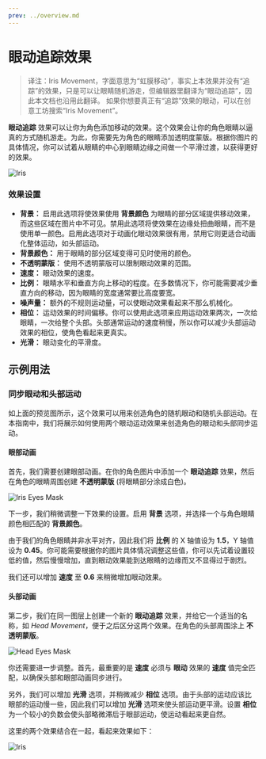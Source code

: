 ```yaml
---
prev: ../overview.md
---
```

# 眼动追踪效果

> 译注：Iris Movement，字面意思为“虹膜移动”，事实上本效果并没有“追踪”的效果，只是可以让眼睛随机游走，但编辑器里翻译为“眼动追踪”，因此本文档也沿用此翻译。
如果你想要真正有“追踪”效果的眼动，可以在创意工坊搜索“Iris Movement”。

**眼动追踪** 效果可以让你为角色添加移动的效果。这个效果会让你的角色眼睛以逼真的方式随机游走。为此，你需要先为角色的眼睛添加透明度蒙版。根据你图片的具体情况，你可以试着从眼睛的中心到眼睛边缘之间做一个平滑过渡，以获得更好的效果。

![Iris](/wallpaper-engine-docs/img/effects/Iris.gif)

### 效果设置

* **背景：** 启用此选项将使效果使用 **背景颜色** 为眼睛的部分区域提供移动效果，而这些区域在图片中不可见。禁用此选项将使效果在边缘处扭曲眼睛，而不是使用单一颜色。启用此选项对于动画化眼动效果很有用，禁用它则更适合动画化整体运动，如头部运动。
* **背景颜色：** 用于眼睛的部分区域变得可见时使用的颜色。
* **不透明蒙版：** 使用不透明蒙版可以限制眼动效果的范围。
* **速度：** 眼动效果的速度。
* **比例：** 眼睛水平和垂直方向上移动的程度。在多数情况下，你可能需要减少垂直方向的移动，因为眼睛的宽度通常要比高度要宽。
* **噪声量：** 额外的不规则运动量，可以使眼动效果看起来不那么机械化。
* **相位：** 运动效果的时间偏移。你可以使用此选项来应用运动效果两次，一次给眼睛，一次给整个头部。头部通常运动的速度稍慢，所以你可以减少头部运动效果的相位，使角色看起来更真实。
* **光滑：** 眼动变化的平滑度。

## 示例用法
### 同步眼动和头部运动

如上面的预览图所示，这个效果可以用来创造角色的随机眼动和随机头部运动。在本指南中，我们将展示如何使用两个眼动运动效果来创造角色的眼动和头部同步运动。

#### 眼部动画

首先，我们需要创建眼部动画。在你的角色图片中添加一个 **眼动追踪** 效果，然后在角色的眼睛周围创建 **不透明蒙版** (将眼睛部分涂成白色)。

![Iris Eyes Mask](/wallpaper-engine-docs/img/effects/iris_eyes_mask.png)

下一步，我们稍微调整一下效果的设置。启用 **背景** 选项，并选择一个与角色眼睛颜色相匹配的 **背景颜色**。

由于我们的角色眼睛并非水平对齐，因此我们将 **比例** 的 X 轴值设为 **1.5**，Y 轴值设为 **0.45**。你可能需要根据你的图片具体情况调整这些值，你可以先试着设置较低的值，然后慢慢增加，直到眼动效果能到达眼睛的边缘而又不显得过于剧烈。

我们还可以增加 **速度** 至 **0.6** 来稍微增加眼动效果。

#### 头部动画

第二步，我们在同一图层上创建一个新的 **眼动追踪** 效果，并给它一个适当的名称，如 *Head Movement*，便于之后区分这两个效果。在角色的头部周围涂上 **不透明蒙版**。

![Head Eyes Mask](/wallpaper-engine-docs/img/effects/iris_head_mask.png)

你还需要进一步调整。首先，最重要的是 **速度** 必须与 **眼动** 效果的 **速度** 值完全匹配，以确保头部和眼部动画同步进行。

另外，我们可以增加 **光滑** 选项，并稍微减少 **相位** 选项。由于头部的运动应该比眼部的运动慢一些，因此我们可以增加 **光滑** 选项来使头部运动更平滑。设置 **相位** 为一个较小的负数会使头部略微滞后于眼部运动，使运动看起来更自然。

这里的两个效果结合在一起，看起来效果如下：

![Iris](/wallpaper-engine-docs/img/effects/Iris.gif)